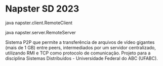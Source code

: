 # Napster SD 2023

java napster.client.RemoteClient

java napster.server.RemoteServer

Sistema P2P que permite a transferência de arquivos de vídeo gigantes (mais de 1 GB) entre peers, intermediados por um servidor centralizado, utilizando RMI e TCP como protocolo de comunicação.
Projeto para a disciplina Sistemas Distribuídos - Universidade Federal do ABC (UFABC).
